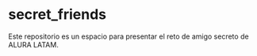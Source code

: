 # secret_friends
Este repositorio es un espacio para presentar el reto de amigo secreto de ALURA LATAM.
